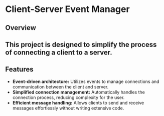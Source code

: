 # Client-Server Event Manager

## Overview
This project is designed to simplify the process of connecting a client to a server.
---

## Features
- **Event-driven architecture:** Utilizes events to manage connections and communication between the client and server.
- **Simplified connection management:** Automatically handles the connection process, reducing complexity for the user.
- **Efficient message handling:** Allows clients to send and receive messages effortlessly without writing extensive code.
